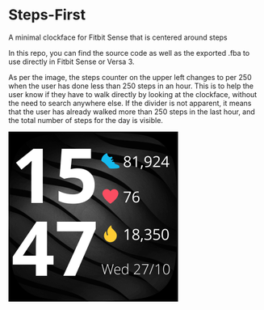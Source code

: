# Steps-First
A minimal clockface for Fitbit Sense that is centered around steps

In this repo, you can find the source code as well as the exported .fba to use directly in Fitbit Sense or Versa 3.

As per the image, the steps counter on the upper left changes to per 250 when the user has done less than 250 steps in an hour.
This is to help the user know if they have to walk directly by looking at the clockface, without the need to search anywhere else.
If the divider is not apparent, it means that the user has already walked more than 250 steps in the last hour, and the total number of steps for the day is visible.

![screenshot of the clock](https://github.com/Nickeron/Steps-First/blob/main/screenshot.png?raw=true)

